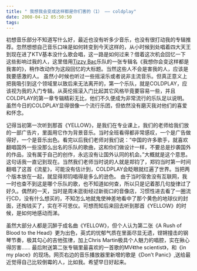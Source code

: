 ```yaml
---
title: " 我想我会变成这样都是你们害的（1） —— coldplay"
date: 2008-04-12 05:50:50
tags:
---
```


初想音乐部分不知道写什么好，最近也没有听多少音乐，也没有很打动我的专辑推荐。忽然想想自己音乐口味是如何转变到今天这样的，从小时候到处唱着四大天王到现在进了KTV基本没什么歌会唱，这一路是如何过来？借着这次机会回忆一下这些影响过我的人，这里借用[Tizzy Bac](http://site.douban.com/tizzybac/)乐队的一张专辑名《我想你会变这样都是我害的》，稍作改动作为这段回忆的大标题。当然这些人不会是害我的人，应该是我要感激的人。 虽然小时候也听过一些摇滚乐或者说非主流音乐。但真正意义上把我吸引到这个领域里以致后来无法离开的，第一个乐队，就是COLDPLAY，应该视为我的入门专辑。从英伦摇滚入门比起其它风格毕竟要容易一些，并且COLDPLAY的第一章专辑精彩无比，他们不久便成为非常流行的乐队足以说明。虽然今日的COLDPLAY显得很像一个流行乐团，但依然没有磨灭我对他们的喜爱和怀念。 

记得当初第一次听到那首《YELLOW》，是我们在专业课上，我们的老师给我们放的一部广告片，里面用它作为背景音乐。当时全班看得都非常感叹，一个是广告做得好，一个是音乐出色。看完以后我们老师对我们说：“中国的许多歌手，就喜欢翻唱国外一些没那么出名的乐队的歌曲，这和你们做设计一样，不要总是抄袭国外的作品，没有属于自己的创作，永远没有让国外认同的机会。”大概就是这个意思。这句话我一直记到现在。当然我们老师当时说的人就是郑钧了，郑钧当时第一时间翻唱了这首《流星》，可能没有估计到，COLDPLAY会眨眼就红遍了世界。当把两个版本放在一起，就显得郑钧唱得是多么的逊色。 由于当时宿舍没有互联网，我一时也查不到这是哪个乐队的歌，也不知道如何查，所以只是记着那几句旋律过了好久。偶然的一天，当时是周末逛街经过新街口的音像店，习惯性进去看了一圈流行CD，没有什么想买的，不知怎么地就鬼使神差地看中了那个黄色的地球仪的封面，还掏钱买了，实在不可思仪。可想而知后来回去听到那首《YELLOW》的时候，是如何地感动而涕。 

虽然大部分人都是沉醉于成名曲《YELLOW》，但个人认为第二张《A Rush of Blood to the Head》更为出色，英式的忧郁气质在里面尽显无遗，铿锵撞击的钢琴节奏，极其勾心的吉他弦律，加上Chris Martin极具个人魅力的唱腔，实在揪心得厉害…… 最后附送第二张专辑里最喜欢的一首歌的MV《the scientist》，和《in my place》的现场。网页右边的音乐播放器里新增的歌是《Don’t Panic》,送给最近觉得自己比较倒霉的人，比如我。希望早日好起来。